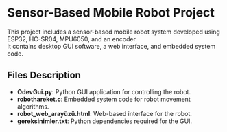 # Sensor-Based Mobile Robot Project

This project includes a sensor-based mobile robot system developed using ESP32, HC-SR04, MPU6050, and an encoder.  
It contains desktop GUI software, a web interface, and embedded system code.

## Files Description
- **OdevGui.py**: Python GUI application for controlling the robot.
- **robothareket.c**: Embedded system code for robot movement algorithms.
- **robot_web_arayüzü.html**: Web-based interface for the robot.
- **gereksinimler.txt**: Python dependencies required for the GUI.
